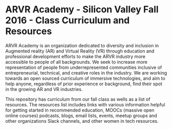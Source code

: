 # ARVR Academy - Silicon Valley Fall 2016 - Class Curriculum and Resources

ARVR Academy is an organization dedicated to diversity and inclusion in Augmented reality (AR) and Virtual Reality (VR) through education and professional development efforts to make the ARVR industry more accessible to people of all backgrounds. We seek to increase more representation of people from underrepresented communities inclusive of entrepreneurial, technical, and creative roles in the industry. We are working towards an open sourced curriculum of immersive technologies, and aim to help anyone, regardless of prior experience or background, find their spot in the growing AR and VR industries.

This repository has curriculum from our fall class as wells as a list of resources. The resources list includes links with various information helpful for getting started in recommended education, MOOCs (massive open online courses) podcasts, blogs, email lists, events, meetup groups and other organizations Slack channels, and other women in tech resources. 